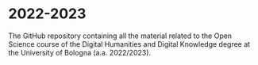 # 2022-2023
The GitHub repository containing all the material related to the Open Science course of the Digital Humanities and Digital Knowledge degree at the University of Bologna (a.a. 2022/2023). 
